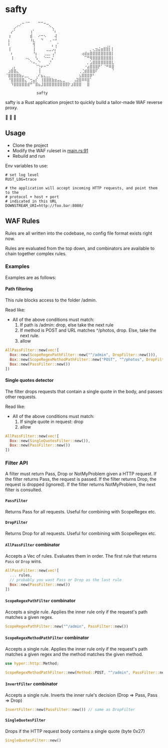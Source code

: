 # safty

```
⠀⠀⠀⠀⠀⢀⠤⠐⠒⠀⠀⠀⠒⠒⠤⣀⠀⠀⠀⠀⠀⠀⠀⠀⠀⠀⠀⠀⠀⠀⠀⠀⠀⠀⠀⠀⠀⠀⠀⠀⠀
⠀⠀⠀⡠⠊⠁⠀⠀⠀⠀⠀⠀⠀⠀⠀⠀⠑⢄⠀⠀⠀⠀⠀⠀⠀⠀⠀⠀⠀⠀⠀⠀⠀⠀⠀⠀⠀⠀⠀⠀⠀
⠀⠀⡔⠁⠀⠀⠀⠀⠀⢰⠁⠀⠀⠀⠀⠀⠀⠈⠆⠀⠀⠀⠀⠀⠀⠀⠀⠀⠀⠀⠀⠀⠀⠀⠀⠀⠀⠀⠀⠀⠀
⠀⢰⠀⠀⠀⠀⠀⠀⠀⣾⠀⠀⠔⠒⠢⠀⠀⠀⢼⠀⠀⠀⠀⠀⠀⠀⠀⠀⠀⠀⠀⠀⠀⠀⠀⠀⠀⠀⠀⠀⠀
⠀⡆⠀⠀⠀⠀⠀⠀⠀⠸⣆⠀⠀⠙⠀⠀⠠⠐⠚⠀⠀⠀⠀⠀⠀⠀⠀⠀⠀⠀⠀⠀⠀⠀⠀⠀⠀⠀⠀⠀⠀
⠀⠇⠀⠀⠀⠀⠀⠀⠀⠀⢻⠀⠀⠀⠀⠀⠀⡄⢠⠁⠀⠀⠀⠀⠀⠀⠀⠀⠀⠀⠀⠀⠀⠀⠀⠀⠀⢀⡀⠀⠀
⠀⢸⠀⠀⠀⠀⠀⠀⠀⠀⢸⠀⠀⠀⠀⣀⣀⡠⡌⠀⠀⠀⠀⠀⠀⠀⠀⠀⠀⠀⠀⡀⢄⣲⣬⣶⣿⣿⡇⡇⠀
⠀⠀⠆⠀⠀⠀⠀⠀⠀⠀⠘⡆⠀⠀⢀⣀⡀⢠⠃⠀⠀⠀⠀⠀⠀⠀⠀⠀⢴⣾⣶⣿⣿⣿⣿⣿⣿⣿⣿⡇⠀
⠀⠀⢸⠀⠀⠀⠀⠠⢄⠀⠀⢣⠀⠀⠑⠒⠂⡌⠀⠀⠀⠀⠀⠀⠀⠀⠀⠀⠀⠉⠛⢿⣿⣿⣿⣿⣿⣿⣿⡇⠀
⠀⠀⠀⠀⠀⠀⠀⠀⠀⠑⠤⡀⠑⠀⠀⠀⡘⠀⠀⠀⠀⠀⠀⠀⠀⠀⠀⠀⠀⠀⡀⣡⣿⣿⣿⣿⣿⣿⣿⣇⠀
⠀⠀⢀⡄⠀⠀⠀⠀⠀⠀⠀⠈⢑⠖⠒⠉⠀⠀⠀⠀⠀⠀⠀⠀⠀⠀⠀⠀⠀⠐⣴⣿⣿⣿⡟⠁⠈⠛⠿⣿⠀
⠀⣰⣿⣿⣄⠀⠀⠀⠀⠀⠀⠀⢸⠀⠀⠀⠀⠀⠀⠀⠀⠀⠀⠀⠀⠀⠀⢀⢈⣾⣿⣿⣿⠏⠀⠀⠀⠀⠀⠈⠀
⠈⣿⣿⣿⣿⣷⡤⣀⡀⠀⠀⢀⠎⣦⣄⣀⡀⠀⠀⠀⠀⠀⠀⠀⠀⠀⠀⣢⣿⣿⣿⡿⠃⠀⠀⠀⠀⠀⠀⠀⠀
⠀⠘⣿⣿⣿⣿⣿⣄⠈⢒⣤⡎⠀⢸⣿⣿⣿⣷⣶⣤⣄⣀⠀⠀⠀⢠⣽⣿⠿⠿⣿⠁⠀⠀⠀⠀⠀⠀⠀⠀⠀
⠀⠀⠹⣿⣿⣿⣿⣿⣾⠛⠉⣿⣦⣸⣿⣿⣿⣿⣿⣿⣿⣿⣿⡗⣰⣿⣿⣿⠀⠀⣿⠀⠀

              safty
```

safty is a Rust application project to quickly build a tailor-made WAF reverse
proxy.

:crab: :crab: :crab:

## Usage

* Clone the project
* Modify the WAF ruleset in [main.rs:91](https://github.com/boxmein/safty/blob/master/applications/saftyreverseproxy/src/main.rs#L91)
* Rebuild and run

Env variables to use:

```shell
# set log level
RUST_LOG=trace

# the application will accept incoming HTTP requests, and point them to the 
# protocol + host + port
# indicated in this URL
DOWNSTREAM_URI=http://foo.bar:8080/
```

## WAF Rules

Rules are all written into the codebase, no config file format exists right now.

Rules are evaluated from the top down, and combinators are available to 
chain together complex rules.

### Examples

Examples are as follows:

#### Path filtering

This rule blocks access to the folder /admin.

Read like:

* All of the above conditions must match:
  1. If path is /admin: drop, else take the next rule
  2. If method is POST and URL matches ^/photos, drop. Else, take the next rule.
  3. allow

```rust
AllPassFilter::new(vec![
  Box::new(ScopeRegexPathFilter::new("^/admin", DropFilter::new())),
  Box::new(ScopeRegexMethodPathFilter::new("POST", "^/photos", DropFilter::new())),
  Box::new(PassFilter::new())
])
```


#### Single quotes detector

The filter drops requests that contain a single quote in the body, and passes
other requests.

Read like:

* All of the above conditions must match:
  1. If single quote in request: drop
  2. allow

```rust
AllPassFilter::new(vec![
  Box::new(SingleQuotesFilter::new()),
  Box::new(PassFilter::new())
])
```

### Filter API

A filter must return Pass, Drop or NotMyProblem given a HTTP request. If the filter
returns Pass, the request is passed. If the filter returns Drop, the request is
dropped (ignored). If the filter returns NotMyProblem, the next filter is consulted. 

#### `PassFilter`

Returns Pass for all requests. Useful for combining with ScopeRegex etc.

#### `DropFilter`

Returns Drop for all requests. Useful for combining with ScopeRegex etc.
 
#### `AllPassFilter` combinator

Accepts a Vec of rules. Evaluates them in order. The first rule that returns
`Pass` or `Drop` wins.

```rust
AllPassFilter::new(vec![
  ... rules,
  // probably you want Pass or Drop as the last rule
  Box::new(PassFilter::new())
])
```

#### `ScopeRegexPathFilter` combinator

Accepts a single rule. Applies the inner rule only if the request's path matches
a given regex.

```rust
ScopeRegexPathFilter::new("^/admin", PassFilter::new())
```


#### `ScopeRegexMethodPathFilter` combinator

Accepts a single rule. Applies the inner rule only if the request's path matches
a given regex and the method matches the given method.

```rust
use hyper::http::Method;

ScopeRegexMethodPathFilter::new(Method::POST, "^/admin", PassFilter::new())
```

#### `InvertFilter` combinator

Accepts a single rule. Inverts the inner rule's decision (Drop => Pass, Pass => Drop)

```rust
InvertFilter::new(PassFilter::new()) // same as DropFilter
```

#### `SingleQuotesFilter`

Drops if the HTTP request body contains a single quote (byte 0x27)

```rust
SingleQuotesFilter::new()
```
